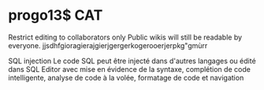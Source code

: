 # progo13$ CAT
Restrict editing to collaborators only 
Public wikis will still be readable by everyone.
jjsdhfgioragierajgierjgergerkogerooerjerpkg"gmùrr

SQL injection
Le code SQL peut être injecté dans d'autres langages ou édité dans SQL Editor avec mise en évidence de la syntaxe, complétion de code intelligente, analyse de code à la volée, formatage de code et navigation
